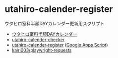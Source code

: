 # utahiro-calender-register
ウタヒロ室料半額DAYカレンダー更新用スクリプト

- [ウタヒロ室料半額DAYカレンダー](https://calendar.google.com/calendar/u/0?cid=MTExNTZkNzVmMmQyZjA3ZTIwYWRjMTMxZmZjOGRkNWQ0NjdlZGRhOTExNGE2YzI4ZjM1N2IwM2UxNjU3OGNhMkBncm91cC5jYWxlbmRhci5nb29nbGUuY29t)
- [utahiro-calender-checker](https://github.com/kairi003/utahiro-calender-cheker/)
- [utahiro-calender-register](https://github.com/kairi003/utahiro-calender-register/) ([Google Apps Script](https://script.google.com/d/1fkLfm6z0P-uNt8rLwgwpKooO1DPHAGkQMzXqMccMsvTV6zjNjrnBUZha/edit?usp=sharing))
- [kairi003/playwright-requests](https://hub.docker.com/r/kairi003/playwright-requests)
